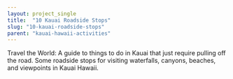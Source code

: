 ```yaml
---
layout: project_single
title:  "10 Kauai Roadside Stops"
slug: "10-kauai-roadside-stops"
parent: "kauai-hawaii-activities"
---
```

Travel the World: A guide to things to do in Kauai that just require pulling off the road. Some roadside stops for visiting waterfalls, canyons, beaches, and viewpoints in Kauai Hawaii.